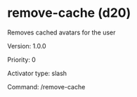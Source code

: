 # remove-cache (d20)
Removes cached avatars for the user

Version: 1.0.0

Priority: 0

Activator type: slash

Command: /remove-cache

